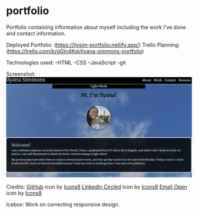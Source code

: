 # portfolio
Portfolio containing information about myself including the work I've done and contact information.

Deployed Portfolio: (https://ilysim-portfolio.netlify.app/)
Trello Planning: (https://trello.com/b/gGIn4Kgi/ilyana-simmons-portfolio)

Technologies used:
-HTML
-CSS
-JavaScript
-git

Screenshot:
[<img src="./assets/Portfolio.png">](https://github.com/ilsyim/portfolio/commit/75d34ab161b19523dc17fdefaa2d50b1b900ca21#r75740240)

Credits:
  <a target="_blank" href="https://icons8.com/icon/12599/github">GitHub</a> icon by <a target="_blank" href="https://icons8.com">Icons8</a>
  <a target="_blank" href="https://icons8.com/icon/60444/linkedin-circled">LinkedIn Circled</a> icon by <a target="_blank" href="https://icons8.com">Icons8</a>
  <a target="_blank" href="https://icons8.com/icon/124385/email-open">Email Open</a> icon by <a target="_blank" href="https://icons8.com">Icons8</a>

  Icebox:
  Work on correcting responsive design.
